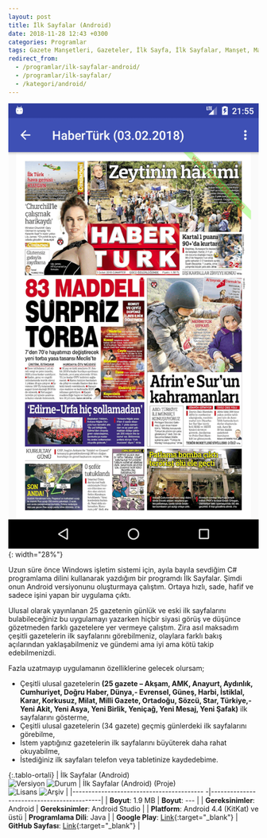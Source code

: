 ```yaml
---
layout: post
title: İlk Sayfalar (Android)
date: 2018-11-28 12:43 +0300
categories: Programlar
tags: Gazete Manşetleri, Gazeteler, İlk Sayfa, İlk Sayfalar, Manşet, Manşetler
redirect_from:
  - /programlar/ilk-sayfalar-android/
  - /programlar/ilk-sayfalar/
  - /kategori/android/
---
```

![ilk-sayfalar](/images/programlar/ilk-sayfalar.png){: width="28%"}

Uzun süre önce Windows işletim sistemi için, ayıla bayıla sevdiğim C# programlama dilini kullanarak yazdığım bir programdı İlk Sayfalar. Şimdi onun Android versiyonunu oluşturmaya çalıştım. Ortaya hızlı, sade, hafif ve sadece işini yapan bir uygulama çıktı.

Ulusal olarak yayınlanan 25 gazetenin günlük ve eski ilk sayfalarını bulabileceğiniz bu uygulamayı yazarken hiçbir siyasi görüş ve düşünce gözetmeden farklı gazetelere yer vermeye çalıştım. Zira asıl maksadım çeşitli gazetelerin ilk sayfalarını görebilmeniz, olaylara farklı bakış açılarından yaklaşabilmeniz ve gündemi ama iyi ama kötü takip edebilmenizdi. 

Fazla uzatmayıp uygulamanın özelliklerine gelecek olursam;

- Çeşitli ulusal gazetelerin **(25 gazete – Akşam, AMK, Anayurt, Aydınlık, Cumhuriyet, Doğru Haber, Dünya,- Evrensel, Güneş, Harbi, İstiklal, Karar, Korkusuz, Milat, Milli Gazete, Ortadoğu, Sözcü, Star, Türkiye,- Yeni Akit, Yeni Asya, Yeni Birlik, Yeniçağ, Yeni Mesaj, Yeni Şafak)** ilk sayfalarını gösterme,
- Çeşitli ulusal gazetelerin (34 gazete) geçmiş günlerdeki ilk sayfalarını görebilme,
- İstem yaptığınız gazetelerin ilk sayfalarını büyüterek daha rahat okuyabilme,
- İstediğiniz ilk sayfaları telefon veya tabletinize kaydedebime.

{:.tablo-ortali}
| İlk Sayfalar (Android)<br>![Versiyon](https://img.shields.io/badge/Versiyon-1.5-blueviolet.svg?style=flat) ![Durum](https://img.shields.io/badge/Durum-Çalışıyor-success.svg?style=flat) | İlk Sayfalar (Android) (Proje)<br>![Lisans](https://img.shields.io/badge/Lisans-MIT-blue.svg?style=flat) ![Arşiv](https://img.shields.io/badge/Arşiv-orange.svg?style=flat) |
|----------------------------------------- -|-------------------------------------------|
| **Boyut**:  1.9 MB                       | **Boyut**:  ---                         |
| **Gereksinimler**: Android       | **Gereksinimler**: Android Studio      |
| **Platform**: Android 4.4 (KitKat) ve üstü           | **Programlama Dili**: Java                  |
| **Google Play**: [Link](https://play.google.com/store/apps/details?id=com.umutd.ilksayfalar){:target="_blank"}         | **GitHub Sayfası**: [Link](https://github.com/Umut-D/IlkSayfalar){:target="_blank"} |